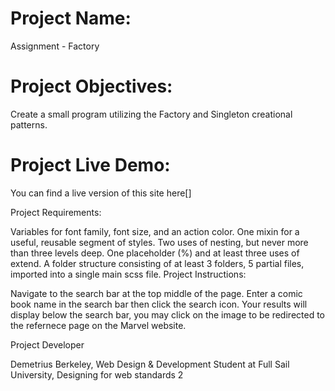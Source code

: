 # Project Name:
Assignment - Factory

# Project Objectives:
Create a small program utilizing the Factory and Singleton creational patterns.

# Project Live Demo:

You can find a live version of this site here[]

Project Requirements:

Variables for font family, font size, and an action color.
One mixin for a useful, reusable segment of styles.
Two uses of nesting, but never more than three levels deep.
One placeholder (%) and at least three uses of extend.
A folder structure consisting of at least 3 folders, 5 partial files, imported into a single main scss file.
Project Instructions:

Navigate to the search bar at the top middle of the page. Enter a comic book name in the search bar then click the search icon. Your results will display below the search bar, you may click on the image to be redirected to the refernece page on the Marvel website.

Project Developer

Demetrius Berkeley, Web Design & Development Student at Full Sail University, Designing for web standards 2
